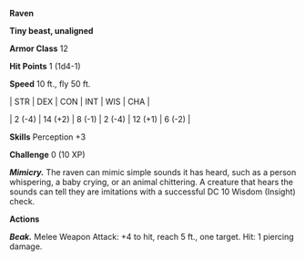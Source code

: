 **Raven**

**Tiny beast, unaligned**

**Armor Class** 12

**Hit Points** 1 (1d4-1)

**Speed** 10 ft., fly 50 ft.

|   STR   |   DEX   |   CON   |   INT   |   WIS   |   CHA   |
  
| 2 (-4) | 14 (+2) | 8 (-1) | 2 (-4) | 12 (+1) | 6 (-2) |

**Skills** Perception +3

**Challenge** 0 (10 XP)

***Mimicry.*** The raven can mimic simple sounds it has heard, such as a person whispering, a baby crying, or an animal chittering. A creature that hears the sounds can tell they are imitations with a successful DC 10 Wisdom (Insight) check.

**Actions**

***Beak.*** Melee Weapon Attack: +4 to hit, reach 5 ft., one target. Hit: 1 piercing damage.

